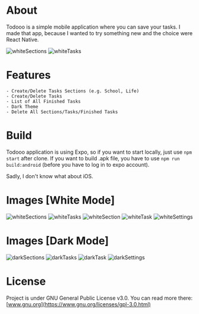 # About
Todooo is a simple mobile application where you can save your tasks. I made that app, because I wanted to try something new and the choice were React Native.

![whiteSections](https://user-images.githubusercontent.com/36642285/141013976-7ef03beb-063d-4e75-86a2-ced253406ee9.jpg)
![whiteTasks](https://user-images.githubusercontent.com/36642285/141013980-3e332ca5-7811-4ead-a5f1-3e372cd11691.jpg)

# Features
```
- Create/Delete Tasks Sections (e.g. School, Life)
- Create/Delete Tasks 
- List of All Finished Tasks
- Dark Theme
- Delete All Sections/Tasks/Finished Tasks
```

# Build
Todooo application is using Expo, so if you want to start locally, just use ```npm start``` after clone. If you want to build .apk file, you have to use ```npm run build:android``` (before you have to log in to expo account). 

Sadly, I don't know what about iOS.

# Images [White Mode]
![whiteSections](https://user-images.githubusercontent.com/36642285/141013976-7ef03beb-063d-4e75-86a2-ced253406ee9.jpg)
![whiteTasks](https://user-images.githubusercontent.com/36642285/141013980-3e332ca5-7811-4ead-a5f1-3e372cd11691.jpg)
![whiteSection](https://user-images.githubusercontent.com/36642285/141014064-04b17375-5121-4b91-94b4-9130aff3a398.jpg)
![whiteTask](https://user-images.githubusercontent.com/36642285/141014075-fd59594c-9185-4b58-9b90-d9030f818f5d.jpg)
![whiteSettings](https://user-images.githubusercontent.com/36642285/141014104-26be75cf-2636-4065-8667-ebe6f469b108.jpg)

# Images [Dark Mode]
![darkSections](https://user-images.githubusercontent.com/36642285/141014120-2e195192-f968-49bc-bbbd-fb6d28ad3ac8.jpg)
![darkTasks](https://user-images.githubusercontent.com/36642285/141014130-697042bc-3cff-4ea9-8780-857fcbeb1d0d.jpg)
![darkTask](https://user-images.githubusercontent.com/36642285/141014151-08193e65-77ca-4f26-8da6-cda3e3b7bd63.jpg)
![darkSettings](https://user-images.githubusercontent.com/36642285/141014156-1db9a72c-c6d0-464c-b778-a7cf6b25a800.jpg)

# License
Project is under GNU General Public License v3.0. You can read more there: [www.gnu.org](https://www.gnu.org/licenses/gpl-3.0.html)
